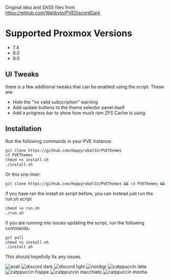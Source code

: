 Original idea and SASS files from https://github.com/Weilbyte/PVEDiscordDark

# Supported Proxmox Versions
- 7.4
- 8.0
- 9.0

## UI Tweaks
there is a few additional tweaks that can be enabled using the script. These are:
- Hide the "no valid subscription" warning
- Add update buttons to the theme selector panel itself
- Add a progress bar to show how much ram ZFS Cache is using

## Installation
Run the following commands in your PVE instance:
```bash
git clone https://github.com/Happyrobot33/PVEThemes
cd PVEThemes
chmod +x install.sh
./install.sh
```

Or this one-liner:
```bash
git clone https://github.com/Happyrobot33/PVEThemes && cd PVEThemes && chmod +x install.sh && ./install.sh
```

if you have ran the install.sh script before, you can instead just run the run.sh script
```bash
chmod +x run.sh
./run.sh
```

if you are running into issues updating the script, run the following commands:
```bash
git pull
chmod +x install.sh
./install.sh
```
This should hopefully fix any issues.

![avali](./themes/previews/theme-avali.png)
![discord dark](./themes/previews/theme-discord-dark.png)
![discord light](./themes/previews/theme-discord-light.png)
![nordigr](./themes/previews/theme-nordigr.png)
![catppuccin latte](./themes/previews/theme-catppuccin-latte.png)
![catppuccin frappe](./themes/previews/theme-catppuccin-frappe.png)
![catppuccin macchiato](./themes/previews/theme-catppuccin-macchiato.png)
![catppuccin mocha](./themes/previews/theme-catppuccin-mocha.png)
